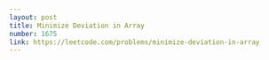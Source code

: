 ```yaml
---
layout: post
title: Minimize Deviation in Array
number: 1675
link: https://leetcode.com/problems/minimize-deviation-in-array
---
```

